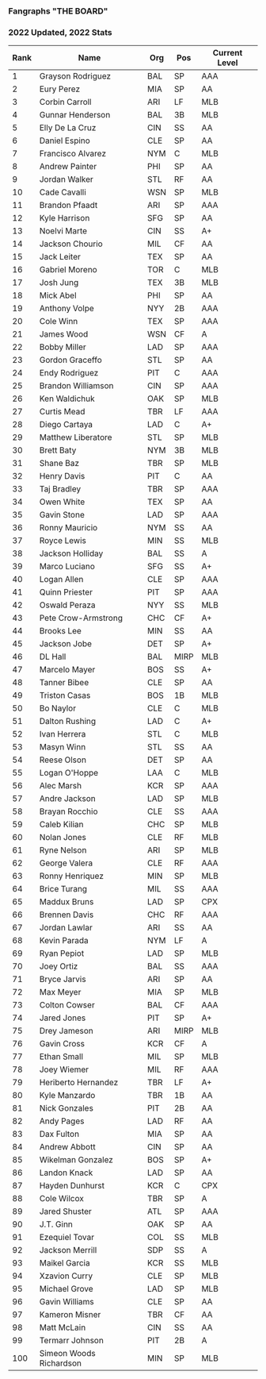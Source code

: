 ### Fangraphs "THE BOARD"
### 2022 Updated, 2022 Stats

| Rank | Name                    | Org | Pos  | Current Level |
|------|-------------------------|-----|------|---------------|
| 1    | Grayson Rodriguez       | BAL | SP   | AAA           |
| 2    | Eury Perez              | MIA | SP   | AA            |
| 3    | Corbin Carroll          | ARI | LF   | MLB           |
| 4    | Gunnar Henderson        | BAL | 3B   | MLB           |
| 5    | Elly De La Cruz         | CIN | SS   | AA            |
| 6    | Daniel Espino           | CLE | SP   | AA            |
| 7    | Francisco Alvarez       | NYM | C    | MLB           |
| 8    | Andrew Painter          | PHI | SP   | AA            |
| 9    | Jordan Walker           | STL | RF   | AA            |
| 10   | Cade Cavalli            | WSN | SP   | MLB           |
| 11   | Brandon Pfaadt          | ARI | SP   | AAA           |
| 12   | Kyle Harrison           | SFG | SP   | AA            |
| 13   | Noelvi Marte            | CIN | SS   | A+            |
| 14   | Jackson Chourio         | MIL | CF   | AA            |
| 15   | Jack Leiter             | TEX | SP   | AA            |
| 16   | Gabriel Moreno          | TOR | C    | MLB           |
| 17   | Josh Jung               | TEX | 3B   | MLB           |
| 18   | Mick Abel               | PHI | SP   | AA            |
| 19   | Anthony Volpe           | NYY | 2B   | AAA           |
| 20   | Cole Winn               | TEX | SP   | AAA           |
| 21   | James Wood              | WSN | CF   | A             |
| 22   | Bobby Miller            | LAD | SP   | AAA           |
| 23   | Gordon Graceffo         | STL | SP   | AA            |
| 24   | Endy Rodriguez          | PIT | C    | AAA           |
| 25   | Brandon Williamson      | CIN | SP   | AAA           |
| 26   | Ken Waldichuk           | OAK | SP   | MLB           |
| 27   | Curtis Mead             | TBR | LF   | AAA           |
| 28   | Diego Cartaya           | LAD | C    | A+            |
| 29   | Matthew Liberatore      | STL | SP   | MLB           |
| 30   | Brett Baty              | NYM | 3B   | MLB           |
| 31   | Shane Baz               | TBR | SP   | MLB           |
| 32   | Henry Davis             | PIT | C    | AA            |
| 33   | Taj Bradley             | TBR | SP   | AAA           |
| 34   | Owen White              | TEX | SP   | AA            |
| 35   | Gavin Stone             | LAD | SP   | AAA           |
| 36   | Ronny Mauricio          | NYM | SS   | AA            |
| 37   | Royce Lewis             | MIN | SS   | MLB           |
| 38   | Jackson Holliday        | BAL | SS   | A             |
| 39   | Marco Luciano           | SFG | SS   | A+            |
| 40   | Logan Allen             | CLE | SP   | AAA           |
| 41   | Quinn Priester          | PIT | SP   | AAA           |
| 42   | Oswald Peraza           | NYY | SS   | MLB           |
| 43   | Pete Crow-Armstrong     | CHC | CF   | A+            |
| 44   | Brooks Lee              | MIN | SS   | AA            |
| 45   | Jackson Jobe            | DET | SP   | A+            |
| 46   | DL Hall                 | BAL | MIRP | MLB           |
| 47   | Marcelo Mayer           | BOS | SS   | A+            |
| 48   | Tanner Bibee            | CLE | SP   | AA            |
| 49   | Triston Casas           | BOS | 1B   | MLB           |
| 50   | Bo Naylor               | CLE | C    | MLB           |
| 51   | Dalton Rushing          | LAD | C    | A+            |
| 52   | Ivan Herrera            | STL | C    | MLB           |
| 53   | Masyn Winn              | STL | SS   | AA            |
| 54   | Reese Olson             | DET | SP   | AA            |
| 55   | Logan O'Hoppe           | LAA | C    | MLB           |
| 56   | Alec Marsh              | KCR | SP   | AAA           |
| 57   | Andre Jackson           | LAD | SP   | MLB           |
| 58   | Brayan Rocchio          | CLE | SS   | AAA           |
| 59   | Caleb Kilian            | CHC | SP   | MLB           |
| 60   | Nolan Jones             | CLE | RF   | MLB           |
| 61   | Ryne Nelson             | ARI | SP   | MLB           |
| 62   | George Valera           | CLE | RF   | AAA           |
| 63   | Ronny Henriquez         | MIN | SP   | MLB           |
| 64   | Brice Turang            | MIL | SS   | AAA           |
| 65   | Maddux Bruns            | LAD | SP   | CPX           |
| 66   | Brennen Davis           | CHC | RF   | AAA           |
| 67   | Jordan Lawlar           | ARI | SS   | AA            |
| 68   | Kevin Parada            | NYM | LF   | A             |
| 69   | Ryan Pepiot             | LAD | SP   | MLB           |
| 70   | Joey Ortiz              | BAL | SS   | AAA           |
| 71   | Bryce Jarvis            | ARI | SP   | AA            |
| 72   | Max Meyer               | MIA | SP   | MLB           |
| 73   | Colton Cowser           | BAL | CF   | AAA           |
| 74   | Jared Jones             | PIT | SP   | A+            |
| 75   | Drey Jameson            | ARI | MIRP | MLB           |
| 76   | Gavin Cross             | KCR | CF   | A             |
| 77   | Ethan Small             | MIL | SP   | MLB           |
| 78   | Joey Wiemer             | MIL | RF   | AAA           |
| 79   | Heriberto Hernandez     | TBR | LF   | A+            |
| 80   | Kyle Manzardo           | TBR | 1B   | AA            |
| 81   | Nick Gonzales           | PIT | 2B   | AA            |
| 82   | Andy Pages              | LAD | RF   | AA            |
| 83   | Dax Fulton              | MIA | SP   | AA            |
| 84   | Andrew Abbott           | CIN | SP   | AA            |
| 85   | Wikelman Gonzalez       | BOS | SP   | A+            |
| 86   | Landon Knack            | LAD | SP   | AA            |
| 87   | Hayden Dunhurst         | KCR | C    | CPX           |
| 88   | Cole Wilcox             | TBR | SP   | A             |
| 89   | Jared Shuster           | ATL | SP   | AAA           |
| 90   | J.T. Ginn               | OAK | SP   | AA            |
| 91   | Ezequiel Tovar          | COL | SS   | MLB           |
| 92   | Jackson Merrill         | SDP | SS   | A             |
| 93   | Maikel Garcia           | KCR | SS   | MLB           |
| 94   | Xzavion Curry           | CLE | SP   | MLB           |
| 95   | Michael Grove           | LAD | SP   | MLB           |
| 96   | Gavin Williams          | CLE | SP   | AA            |
| 97   | Kameron Misner          | TBR | CF   | AA            |
| 98   | Matt McLain             | CIN | SS   | AA            |
| 99   | Termarr Johnson         | PIT | 2B   | A             |
| 100  | Simeon Woods Richardson | MIN | SP   | MLB           |
